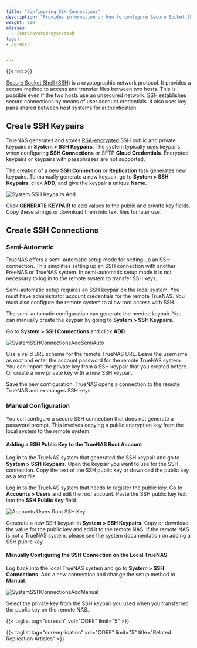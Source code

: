 ```yaml
---
title: "Configuring SSH Connections"
description: "Provides information on how to configure Secure Socket Shell (SSH) connections on your TrueNAS."
weight: 110
aliases:
  - /core/system/systemssh
tags:
- coressh


---
```


{{< toc >}}

[Secure Socket Shell (SSH)](https://searchsecurity.techtarget.com/definition/Secure-Shell) is a cryptographic network protocol. It provides a secure method to access and transfer files between two hosts. This is possible even if the two hosts use an unsecured network. 
SSH establishes secure connections by means of user account credentials. It also uses key pairs shared between host systems for authentication.

## Create SSH Keypairs

TrueNAS generates and stores [RSA-encrypted](https://tools.ietf.org/html/rfc8017) SSH public and private keypairs in **System > SSH Keypairs**.
The system typically uses keypairs when configuring **SSH Connections** or SFTP **Cloud Credentials**.
Encrypted keypairs or keypairs with passphrases are not supported.

The creation of a new **SSH Connection** or **Replication** task generates new keypairs. 
To manually generate a new keypair, go to **System > SSH Keypairs**, click **ADD**, and give the keypair a unique **Name**. 

![System SSH Keypairs Add](/images/CORE/System/SystemSSHKeypairsAdd.png "System SSH Keypairs Add")

Click **GENERATE KEYPAIR** to add values to the public and private key fields.
Copy these strings or download them into text files for later use.

## Create SSH Connections

### Semi-Automatic

TrueNAS offers a semi-automatic setup mode for setting up an SSH connection. This simplifies setting up an SSH connection with another FreeNAS or TrueNAS system. In semi-automatic setup mode it is not necessary to log in to the remote system to transfer SSH keys.  

Semi-automatic setup requires an SSH keypair on the local system. You must have administrator account credentials for the remote TrueNAS. You must also configure the remote system to allow root access with SSH.

The semi-automatic configuration can generate the needed keypair. You can manually create the keypair by going to **System > SSH Keypairs**.

Go to **System > SSH Connections** and click **ADD**.

![SystemSSHConnectionsAddSemiAuto](/images/CORE/System/SystemSSHConnectionsAddSemiAuto.png "Semi-Auto Connection")

Use a valid URL scheme for the remote TrueNAS URL. 
Leave the username as *root* and enter the account password for the remote TrueNAS system. 
You can import the private key from a SSH keypair that you created before. Or create a new private key with a new SSH keypair.

Save the new configuration. TrueNAS opens a connection to the remote TrueNAS and exchanges SSH keys.

### Manual Configuration

You can configure a secure SSH connection that does not generate a password prompt. This involves copying a public encryption key from the local system to the remote system.

#### Adding a SSH Public Key to the TrueNAS Root Account

Log in to the TrueNAS system that generated the SSH keypair and go to **System > SSH Keypairs**.
Open the keypair you want to use for the SSH connection. Copy the text of the SSH public key or download the public key as a text file.

Log in to the TrueNAS system that needs to register the public key. Go to **Accounts > Users** and edit the *root* account.
Paste the SSH public key text into the **SSH Public Key** field.

![Accounts Users Root SSH Key](/images/CORE/Accounts/AccountsUsersRootSSHKey.png "Accounts Users Root SSH Key")

Generate a new SSH keypair in **System > SSH Keypairs**. Copy or download the value for the public key and add it to the remote NAS.
If the remote NAS is not a TrueNAS system, please see the system documentation on adding a SSH public key.

#### Manually Configuring the SSH Connection on the Local TrueNAS

Log back into the local TrueNAS system and go to **System > SSH Connections**. Add a new connection and change the setup method to **Manual**.

![SystemSSHConnectionsAddManual](/images/CORE/System/SystemSSHConnectionsAddManual.png "SSH Connections: Manual Options")

Select the private key from the SSH keypair you used when you transferred the public key on the remote NAS.

{{< taglist tag="coressh" vol="CORE" limit="5" >}}

{{< taglist tag="corereplication" vol="CORE" limit="5" title="Related Replication Articles" >}}
